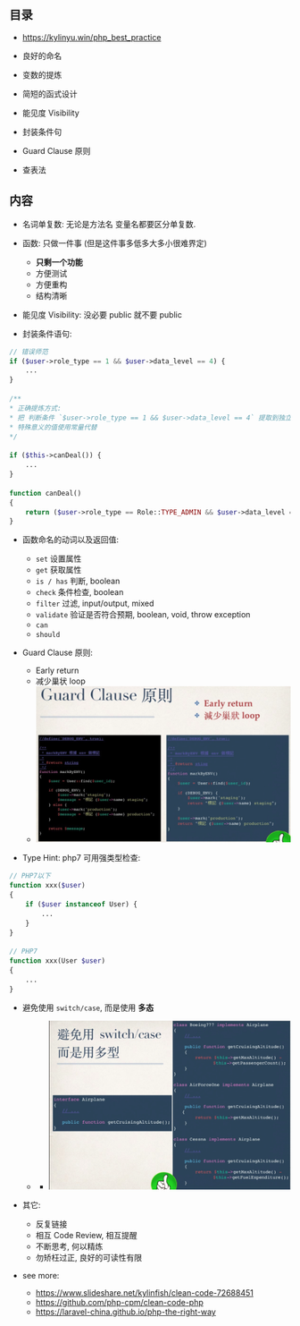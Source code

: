 ## 目录
* https://kylinyu.win/php_best_practice

* 良好的命名

* 变数的提炼

* 简短的函式设计

* 能见度 Visibility

* 封装条件句

* Guard Clause 原则

* 查表法

## 内容
* 名词单复数: 无论是方法名 变量名都要区分单复数.

* 函数: 只做一件事 (但是这件事多低多大多小很难界定)
    * **只剩一个功能**
    * 方便测试
    * 方便重构
    * 结构清晰

* 能见度 Visibility: 没必要 public 就不要 public

* 封装条件语句:
```php
// 错误师范
if ($user->role_type == 1 && $user->data_level == 4) {
    ...
}

/**
* 正确提炼方式:
* 把 判断条件 `$user->role_type == 1 && $user->data_level == 4` 提取到独立的函数, 并赋予有意义的函数名
* 特殊意义的值使用常量代替
*/

if ($this->canDeal()) {
    ...
}

function canDeal()
{
    return ($user->role_type == Role::TYPE_ADMIN && $user->data_level == User::LEVEL_ADMIN)
}
```

* 函数命名的动词以及返回值:
    * `set` 设置属性
    * `get` 获取属性
    * `is / has`    判断, boolean
    * `check`       条件检查, boolean
    * `filter`      过滤, input/output, mixed
    * `validate`    验证是否符合预期, boolean, void, throw exception
    * `can`
    * `should`

* Guard Clause 原则: 
    * Early return
    * 减少巢状 loop
    * ![](./images/guard_clause.png)

* Type Hint: php7 可用强类型检查:
```php
// PHP7以下
function xxx($user)
{
    if ($user instanceof User) {
        ...
    }
}

// PHP7
function xxx(User $user) 
{
    ...
}
```

* 避免使用 `switch/case`, 而是使用 **多态**
    * * ![](./images/多态.png)


* 其它:
    * 反复链接
    * 相互 Code Review, 相互提醒
    * 不断思考, 何以精炼
    * 勿矫枉过正, 良好的可读性有限

* see more: 
    * https://www.slideshare.net/kylinfish/clean-code-72688451
    * https://github.com/php-cpm/clean-code-php
    * https://laravel-china.github.io/php-the-right-way
